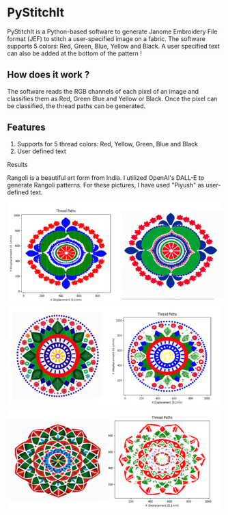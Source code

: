 # PyStitchIt
PyStitchIt is a Python-based software to generate Janome Embroidery File format (JEF) to stitch a user-specified image on a fabric. The software supports 5 colors: Red, Green, Blue, Yellow and Black. A user specified text can also be added at the bottom of the pattern !

## How does it work ?

The software reads the RGB channels of each pixel of an image and classifies them as Red, Green Blue and Yellow or Black. Once the pixel can be classified, the thread paths can be generated.

## Features
1. Supports for 5 thread colors: Red, Yellow, Green, Blue and Black
2. User defined text

Results

Rangoli is a beautiful art form from India. I utilized OpenAI's DALL-E to generate Rangoli patterns. For these pictures, I have used "Piyush" as user-defined text.

<p>
 <img src="./assets/combined_7.png">
 <img src="./assets/combined_8.png">
 <img src="./assets/combined_9.png">
</p>


